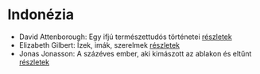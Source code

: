 # Indonézia

- David Attenborough: Egy ifjú természettudós történetei [részletek](../_details/David%20Attenborough.md#id_1449)
- Elizabeth Gilbert: Ízek, imák, szerelmek [részletek](../_details/Elizabeth%20Gilbert.md#id_802)
- Jonas Jonasson: A százéves ember, aki kimászott az ablakon és eltűnt [részletek](../_details/Jonas%20Jonasson.md#id_383)